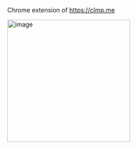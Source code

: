 Chrome extension of https://clmp.me

<img width="281" alt="image" src="https://user-images.githubusercontent.com/24793677/220207467-73c28c3a-d081-4205-828c-e17ce4d3242c.png">
